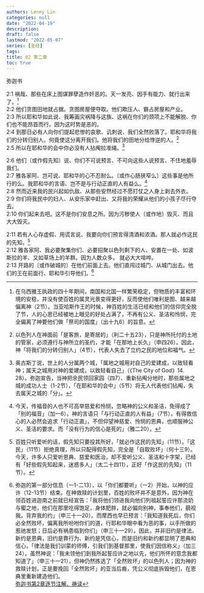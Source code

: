 ```yaml
---
authors: Lenny Lin
categories: null
date: "2022-04-19"
description: 
draft: false
lastmod: "2022-05-07"
series: [圣经]
tags: 
title: 02 第二章
toc: true
---
```


弥迦书  

<!--more-->

2:1 祸哉、那些在床上图谋罪孽造作奸恶的。天一发亮、因手有能力、就行出来了。[^1]  
2:2 他们贪图田地就占据。贪图房屋便夺取。他们欺压人、霸占房屋和产业。  
2:3 所以耶和华如此说、我筹画灾祸降与这族、这祸在你们的颈项上不能解脱、你们也不能昂首而行。因为这时势是恶的。  
2:4 到那日必有人向你们提起悲惨的哀歌、讥刺说、我们全然败落了。耶和华将我们的分转归别人。何竟使这分离开我们。他将我们的田地分给悖逆的人。[^2]  
2:5 所以在耶和华的会中你必没有人拈阄拉准绳。[^3]  

2:6 他们〔或作假先知〕说、你们不可说预言、不可向这些人说预言、不住地羞辱我们。  
2:7 雅各家阿、岂可说、耶和华的心不忍耐么。〔或作心肠狭窄么〕这些事是他所行的么。我耶和华的言语、岂不是与行动正直的人有益么。[^4]  
2:8 然而近来我的民兴起如仇敌、从那些安然经过不愿打仗之人身上剥去外衣。  
2:9 你们将我民中的妇人、从安乐家中赶出、又将我的荣耀从他们的小孩子尽行夺去。  
2:10 你们起来去吧。这不是你们安息之所。因为污秽使人〔或作地〕毁灭、而且大大毁灭。  

2:11 若有人心存虚假、用谎言说、我要向你们预言得清酒和浓酒。那人就必作这民的先知。[^5]  
2:12 雅各家阿、我必要聚集你们、必要招聚以色列剩下的人、安置在一处、如波斯拉的羊、又如草场上的羊群。因为人数众多。  就必大大喧哗。  
2:13 开路的〔或作破城的〕在他们前面上去。他们直闯过城门、从城门出去。他们的王在前面行、耶和华引导他们。[^6]  

[^1]: 在乌西雅王执政的四十年期间，南国和北国一样繁荣稳定，但物质的丰富和环境的安稳，并没有使百姓的属灵光景变得更好，反而使他们唯利是图、越来越偏离神（2节）。当亚哈斯作王的时候，神百姓的生活已经和他们的信仰完全脱了节，人的心思已经被地上眼见的好处占满了，不再有公义、圣洁和怜悯，完全偏离了神要他们做「祭司的国度」（出十九6）的旨意。  
[^2]: 以色列人在神面前「是客旅，是寄居的」（利二十五23），只是神所托付的土地的管家，必须遵行与神所立的圣约，才能「在那地上长久」（申四26）。因此，神「将我们的分转归别人」（4节），代表人失去了立约之民的地位和福气。  
[^3]: 奥古斯丁说，世上的人分属两个城，「属地之城用对自己的爱建成，以致轻看神；属天之城用对神的爱建成，以致轻看自己」（《The City of God》14. 28）。弥迦宣告，当神把余民领回家园（四7）、重新拈阄分地时，那些属地之城的成功人士（1-2节），「在耶和华的会中」（5节）将无人代表他们拈阄，失去属天之城的「分」。  
[^4]: 今天，传福音的人也不可高举慈爱和怜悯，忽略神的公义和圣洁，免得成了「别的福音」（加一6）。神的言语只「与行动正直的人有益」（7节），有得救信心的人必然会追求「行动正直」，不但仰望神慈爱、怜悯的恩典，也顺服神公义、圣洁的要求。而「没有行为的信心是死的」（雅二20）。  
[^5]: 百姓只听爱听的话，假先知只要投其所好，「就必作这民的先知」（11节）。「这民」（11节）拒绝真理，所以只配得假先知，完全是「自取败坏」（何十三9）。今天，许多人只爱听恩典、慈爱和医治，却不爱听公义、圣洁和十字架，已经有「好些假先知起来，迷惑多人」（太二十四11），正好「作这民的先知」（11节）。  
[^6]: 弥迦的第一部分信息（一1-二13），以「你们都要听」（一2）开始，以神的应许（12-13节）结束。在神救赎的计划里，百姓的败坏并不是意外，因为神在领百姓进迦南之前就已经宣告：「我将他们领进我向他们列祖起誓应许那流奶与蜜之地，他们在那里吃得饱足，身体肥胖，就必偏向别神，事奉他们，藐视我，背弃我的约」（申三十一20）。而摩西也早已预言：「我知道我死后，你们必全然败坏，偏离我所吩咐你们的道，行耶和华眼中看为恶的事，以手所做的惹祂发怒；日后必有祸患临到你们」（申三十一29）。因此，并非旧约是律法、新约是恩典，旧约是靠行为、新约是凭信心，而是旧约和新约都显明了恩典和信心，「律法是我们训蒙的师傅，引我们到基督那里，使我们因信称义」（加三24）。虽然神说：「我未领他们到我所起誓应许之地以先，他们所怀的意念我都知道了」（申三十一21），但神仍然拣选了「全然败坏」的以色列人；因为神的救赎计划，正是要挽回「全然败坏」的亚当后裔，凭公义彻底拆毁他们，在恩典里重新建造他们。  
[弥迦书第2章逐节注解、祷读](https://cmcbiblereading.com/2016/10/12/%e5%bc%a5%e8%bf%a6%e4%b9%a6%e7%ac%ac2%e7%ab%a0%e9%80%90%e8%8a%82%e6%b3%a8%e8%a7%a3%e3%80%81%e7%a5%b7%e8%af%bb/)


